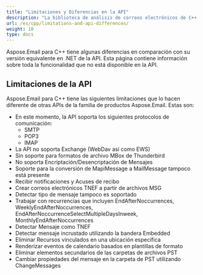 ```yaml
---
title: "Limitaciones y Diferencias en la API"
description: "La biblioteca de análisis de correos electrónicos de C++ tiene algunas diferencias en comparación con su versión equivalente en .NET. Esta página contiene información sobre toda la funcionalidad que no está disponible en la API."
url: /es/cpp/limitations-and-api-differences/
weight: 10
type: docs
---
```


Aspose.Email para C++ tiene algunas diferencias en comparación con su versión equivalente en .NET de la API. Esta página contiene información sobre toda la funcionalidad que no está disponible en la API.
## **Limitaciones de la API**
Aspose.Email para C++ tiene las siguientes limitaciones que lo hacen diferente de otras APIs de la familia de productos Aspose.Email. Estas son:

- En este momento, la API soporta los siguientes protocolos de comunicación:
  - SMTP
  - POP3
  - IMAP
- La API no soporta Exchange (WebDav así como EWS)
- Sin soporte para formatos de archivo MBox de Thunderbird
- No soporta Encriptación/Desencriptación de Mensajes
- Soporte para la conversión de MapiMessage a MailMessage tampoco está presente
- Recibir notificaciones y Acuses de recibo
- Crear correos electrónicos TNEF a partir de archivos MSG
- Detectar tipo de mensaje tampoco es soportado
- Trabajar con recurrencias que incluyen EndAfterNoccurrences, WeeklyEndAfterNoccurrences, EndAfterNoccurrenceSelectMultipleDaysInweek, MonthlyEndAfterNoccurrences
- Detectar Mensaje como TNEF
- Detectar mensaje incrustado utilizando la bandera Embedded
- Eliminar Recursos vinculados en una ubicación específica
- Renderizar eventos de calendario basados en plantillas de formato
- Eliminar elementos secundarios de las carpetas de archivos PST
- Cambiar propiedades del mensaje en la carpeta de PST utilizando ChangeMessages
